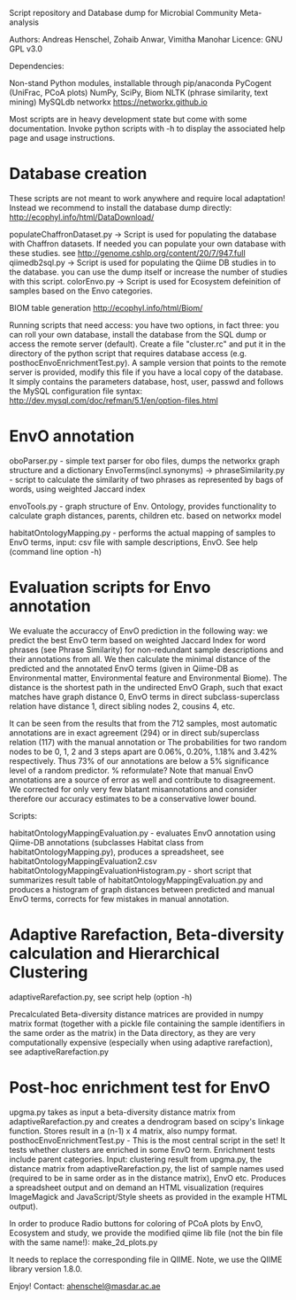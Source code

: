 Script repository and Database dump for 
Microbial Community Meta-analysis

Authors: Andreas Henschel, Zohaib Anwar, Vimitha Manohar
Licence: GNU GPL v3.0

Dependencies:

Non-stand Python modules, installable through pip/anaconda
PyCogent (UniFrac, PCoA plots)
NumPy, SciPy, 
Biom
NLTK (phrase similarity, text mining)
MySQLdb
networkx https://networkx.github.io


Most scripts are in heavy development state but come with some documentation. Invoke python scripts with -h to display the associated help page and usage instructions.

Database creation
=================
These scripts are not meant to work anywhere and require local adaptation! Instead we recommend to install the database dump directly:
http://ecophyl.info/html/DataDownload/

populateChaffronDataset.py -> Script is used for populating the database with Chaffron datasets. If needed you can populate your own database with these studies. see http://genome.cshlp.org/content/20/7/947.full
qiimedb2sql.py -> Script is used for populating the Qiime DB studies in to the database. you can use the dump itself or increase the number of studies with this script.
colorEnvo.py -> Script is used for Ecosystem defeinition of samples based on the Envo categories.

BIOM table generation
http://ecophyl.info/html/Biom/

Running scripts that need access: you have two options, in fact three: you can roll your own database, install the database from the SQL dump or access the remote server (default).
Create a file "cluster.rc" and put it in the directory of the python script that requires database access (e.g. posthocEnvoEnrichmentTest.py). 
A sample version that points to the remote server is provided, modify this file if you have a local copy of the database.
It simply contains the parameters database, host, user, passwd and follows the MySQL configuration file syntax: http://dev.mysql.com/doc/refman/5.1/en/option-files.html

EnvO annotation
===============
oboParser.py - simple text parser for obo files, dumps the networkx graph structure and a dictionary EnvoTerms(incl.synonyms) -> 
phraseSimilarity.py - script to calculate the similarity of two phrases as represented by bags of words, using weighted Jaccard index

envoTools.py - graph structure of Env. Ontology, provides functionality to calculate graph distances, parents, children etc.
based on networkx model 

habitatOntologyMapping.py - performs the actual mapping of samples to EnvO terms, input: csv file with sample descriptions, EnvO. See help (command line option -h)

Evaluation scripts for Envo annotation
======================================
We evaluate the accuraccy of EnvO prediction in the following way: we predict the best EnvO term based on weighted Jaccard Index for word phrases (see Phrase Similarity) for non-redundant sample descriptions and their annotations from all.
We then calculate the minimal distance of the predicted and the annotated EnvO terms (given in Qiime-DB as Environmental matter, Environmental feature and Environmental Biome).
The distance is the shortest path in the undirected EnvO Graph, such that exact matches have graph distance 0, EnvO terms in direct subclass-superclass relation have distance 1, direct sibling nodes 2, cousins 4, etc.

It can be seen from the results that from the 712 samples, most automatic annotations are in exact agreement (294) or in direct sub/superclass relation (117) with the manual annotation or
The probabilities for two random nodes to be 0, 1, 2 and 3 steps apart are 0.06\%, 0.20\%, 1.18\% and 3.42\% respectively. Thus 73\% of our annotations are below a 5\% significance level of a random predictor. % reformulate?
Note that manual EnvO annotations are a source of error as well and contribute to disagreement. We corrected for only very few blatant misannotations and consider therefore our accuracy estimates to be a conservative lower bound.

Scripts:

habitatOntologyMappingEvaluation.py - evaluates EnvO annotation using Qiime-DB annotations (subclasses Habitat class from habitatOntologyMapping.py), produces a spreadsheet, see habitatOntologyMappingEvaluation2.csv
habitatOntologyMappingEvaluationHistogram.py - short script that summarizes result table of habitatOntologyMappingEvaluation.py and produces a histogram of graph distances between predicted and manual EnvO terms, corrects for few mistakes in manual annotation.


Adaptive Rarefaction, Beta-diversity calculation and Hierarchical Clustering
============================================================================

adaptiveRarefaction.py, see script help (option -h)

Precalculated Beta-diversity distance matrices are provided in numpy matrix format (together with a pickle file containing the sample identifiers in the same order as the matrix) in the Data directory, 
as they are very computationally expensive (especially when using adaptive rarefaction), see adaptiveRarefaction.py


Post-hoc enrichment test for EnvO
=================================
upgma.py takes as input a beta-diversity distance matrix from adaptiveRarefaction.py and creates a dendrogram based on scipy's linkage function. Stores result in a (n-1) x 4 matrix, also numpy format.
posthocEnvoEnrichmentTest.py - This is the most central script in the set! It tests whether clusters are enriched in some EnvO term. Enrichment tests include parent categories. Input: clustering result from upgma.py, the distance matrix from adaptiveRarefaction.py, the list of sample names used (required to be in same order as in the distance matrix), EnvO etc. Produces a spreadsheet output and on demand an HTML visualization (requires ImageMagick and JavaScript/Style sheets as provided in the example HTML output). 

In order to produce Radio buttons for coloring of PCoA plots by EnvO, Ecosystem and study, we provide the modified qiime lib file (not the bin file with the same name!):
make_2d_plots.py

It needs to replace the corresponding file in QIIME. Note, we use the QIIME library version 1.8.0.

Enjoy!
Contact: ahenschel@masdar.ac.ae
